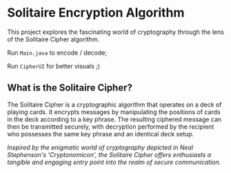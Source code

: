 # Solitaire Encryption Algorithm

This project explores the fascinating world of cryptography through the lens of the Solitaire Cipher algorithm.

Run `Main.java` to encode / decode;

Run `CipherUI` for better visuals ;)

## What is the Solitaire Cipher?

The Solitaire Cipher is a cryptographic algorithm that operates on a deck of playing cards. It encrypts messages by manipulating the positions of cards in the deck according to a key phrase. The resulting ciphered message can then be transmitted securely, with decryption performed by the recipient who possesses the same key phrase and an identical deck setup.

_Inspired by the enigmatic world of cryptography depicted in Neal Stephenson's 'Cryptonomicon', the Solitaire Cipher offers enthusiasts a tangible and engaging entry point into the realm of secure communication._
